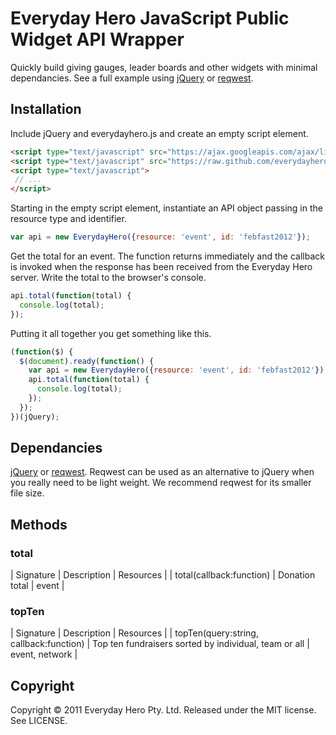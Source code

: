 # Everyday Hero JavaScript Public Widget API Wrapper

Quickly build giving gauges, leader boards and other widgets with minimal dependancies. See a full example using [jQuery](https://github.com/everydayhero/everydayhero.js/blob/master/examples/jquery.html) or [reqwest](https://github.com/everydayhero/everydayhero.js/blob/master/examples/reqwest.html).

## Installation

Include jQuery and everydayhero.js and create an empty script element.

``` html
<script type="text/javascript" src="https://ajax.googleapis.com/ajax/libs/jquery/1.7.1/jquery.min.js"></script>
<script type="text/javascript" src="https://raw.github.com/everydayhero/everydayhero.js/master/src/everydayhero.js"></script>
<script type="text/javascript">
 // ...
</script>
```
Starting in the empty script element, instantiate an API object passing in 
the resource type and identifier. 

``` javascript
var api = new EverydayHero({resource: 'event', id: 'febfast2012'});
```

Get the total for an event. The function returns immediately and the callback 
is invoked when the response has been received from the Everyday Hero server.
Write the total to the browser's console.

``` javascript
api.total(function(total) {
  console.log(total);
});
```

Putting it all together you get something like this.

``` javascript
(function($) {
  $(document).ready(function() {
    var api = new EverydayHero({resource: 'event', id: 'febfast2012'});
    api.total(function(total) {
      console.log(total);
    });
  });
})(jQuery);
```

## Dependancies

[jQuery](http://jquery.com/) or [reqwest](https://github.com/ded/reqwest). Reqwest can be used as an alternative to jQuery when you really need to be light weight. We recommend reqwest for its smaller file size.

## Methods

### total

| Signature                | Description    | Resources |
| total(callback:function) | Donation total | event     |

### topTen

| Signature                               | Description                                           | Resources      |
| topTen(query:string, callback:function) | Top ten fundraisers sorted by individual, team or all | event, network |

## Copyright

Copyright © 2011 Everyday Hero Pty. Ltd. Released under the MIT license. See LICENSE.
